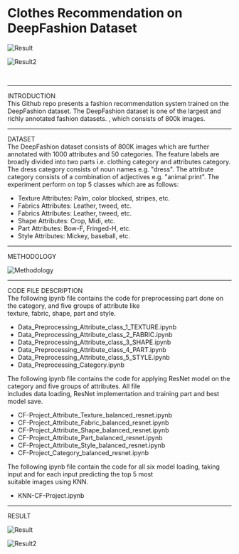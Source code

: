 # Clothes Recommendation on DeepFashion Dataset

![Result](https://github.com/suman9868/Fashion-Recommendation-System-using-pretrained-ResNet-model/blob/master/visual_output.jpg)

![Result2](https://github.com/suman9868/Fashion-Recommendation-System-using-pretrained-ResNet-model/blob/master/visual_output2.jpg)

<br />
<hr>

INTRODUCTION
<br />
This Github repo presents a fashion recommendation system trained on the DeepFashion dataset. The DeepFashion dataset is one of the largest and richly annotated fashion datasets.
, which consists of 800k images.   
<hr>

DATASET
<br />
The DeepFashion dataset consists of 800K images which are further annotated with 1000 attributes and 50 categories. The feature labels are broadly divided into two parts i.e. clothing category and attributes category. The dress category consists of noun names e.g. "dress". The attribute category consists of a combination of adjectives e.g. "animal print". The experiment perform on top 5 classes which are as follows:
<ul>
  <li>Texture Attributes: Palm, color blocked, stripes, etc. </li>
  <li>Fabrics Attributes: Leather, tweed, etc. </li>
  <li>Fabrics Attributes: Leather, tweed, etc. </li>
  <li>Shape Attributes: Crop, Midi, etc. </li>
  <li>Part Attributes: Bow-F, Fringed-H, etc. </li>
  <li>Style Attributes: Mickey, baseball, etc. </li>
</ul>

<hr>
METHODOLOGY

![Methodology](https://github.com/suman9868/Fashion-Recommendation-System-using-pretrained-ResNet-model/blob/master/methodology.jpg)

<hr>
CODE FILE DESCRIPTION
<br />
The following ipynb file contains the code for preprocessing part done on the category, and five groups of attribute like <br />
texture, fabric, shape, part and style. <br />
<ul>
<li>Data_Preprocessing_Attribute_class_1_TEXTURE.ipynb </li>
<li>Data_Preprocessing_Attribute_class_2_FABRIC.ipynb </li>
<li>Data_Preprocessing_Attribute_class_3_SHAPE.ipynb </li>
<li>Data_Preprocessing_Attribute_class_4_PART.ipynb </li>
<li>Data_Preprocessing_Attribute_class_5_STYLE.ipynb </li>
<li>Data_Preprocessing_Category.ipynb </li>
</ul>
The following ipynb file contains the code for applying ResNet model on the category and five groups of attributes. All file <br />
includes data loading, ResNet implementation and training part and best model save. <br />
<ul>
<li>CF-Project_Attribute_Texture_balanced_resnet.ipynb </li>
<li>CF-Project_Attribute_Fabric_balanced_resnet.ipynb </li>
<li>CF-Project_Attribute_Shape_balanced_resnet.ipynb </li>
<li>CF-Project_Attribute_Part_balanced_resnet.ipynb </li>
<li>CF-Project_Attribute_Style_balanced_resnet.ipynb </li>
<li>CF-Project_Category_balanced_resnet.ipynb </li>
</ul>
The following ipynb file contain the code for all six model loading, taking input and for each input predicting the top 5 most <br /> 
suitable images using KNN. <br />
<ul>
<li>KNN-CF-Project.ipynb </li>
</ul>
<hr>
RESULT

![Result](https://github.com/suman9868/Fashion-Recommendation-System-using-pretrained-ResNet-model/blob/master/visual_output.jpg)

![Result2](https://github.com/suman9868/Fashion-Recommendation-System-using-pretrained-ResNet-model/blob/master/visual_output2.jpg)
